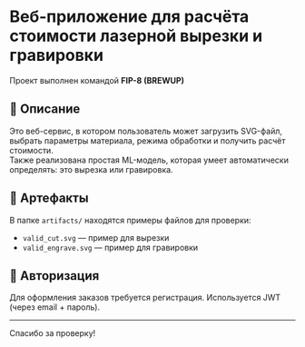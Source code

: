# Веб-приложение для расчёта стоимости лазерной вырезки и гравировки

Проект выполнен командой **FIP-8 (BREWUP)**

## 📄 Описание

Это веб-сервис, в котором пользователь может загрузить SVG-файл, выбрать параметры материала, режима обработки и получить расчёт стоимости.  
Также реализована простая ML-модель, которая умеет автоматически определять: это вырезка или гравировка.

## 📁 Артефакты

В папке `artifacts/` находятся примеры файлов для проверки:

- `valid_cut.svg` — пример для вырезки
- `valid_engrave.svg` — пример для гравировки

## 🔐 Авторизация

Для оформления заказов требуется регистрация. Используется JWT (через email + пароль).

---

Спасибо за проверку!
